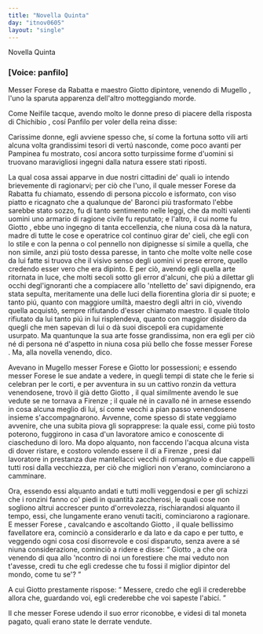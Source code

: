 ```yaml
---
title: "Novella Quinta"
day: "itnov0605"
layout: "single"
---
```

<html>
 <head>
 </head>
 <body>
  <div id="nov0605" type="novella" who="panfilo">
   <head>
    Novella Quinta
   </head>
   <p>
    <h3>
     [Voice: panfilo]
    </h3>
   </p>
   <argument>
    <p>
     <milestone id="p06050001"/>
     Messer
     <name persref="forese" type="person">
      Forese da Rabatta
     </name>
     e maestro
     <name persref="giotto" type="person">
      Giotto
     </name>
     dipintore, venendo di
     <name placeref="mugello" type="place">
      Mugello
     </name>
     , l'uno la sparuta apparenza dell'altro motteggiando morde.
    </p>
   </argument>
   <div3 type="commentary" who="author">
    <p>
     <milestone id="p06050002"/>
     Come
     <name persref="neifile" type="person">
      Neifile
     </name>
     tacque, avendo molto le donne preso di piacere della risposta di
     <name persref="chichibio" type="person">
      Chichibio
     </name>
     , cos&iacute;
     <name persref="panfilo" type="person">
      Panfilo
     </name>
     per voler della
     <name persref="elissa" type="person">
      reina
     </name>
     disse:
    </p>
   </div3>
   <div3 type="commentary" who="panfilo">
    <p>
     <milestone id="p06050003"/>
     Carissime donne, egli avviene spesso che, s&iacute; come la fortuna sotto vili arti alcuna volta grandissimi tesori di vert&uacute; nasconde, come poco avanti per
     <name persref="pampinea" type="person">
      Pampinea
     </name>
     fu mostrato, cos&iacute; ancora sotto turpissime forme d'uomini si truovano maravigliosi ingegni dalla natura essere stati riposti.
    </p>
   </div3>
   <p>
    <milestone id="p06050004"/>
    La qual cosa assai apparve in due nostri cittadini de' quali io intendo brievemente di ragionarvi; per ci&ograve; che l'uno, il quale messer
    <name persref="forese" type="person">
     Forese da Rabatta
    </name>
    fu chiamato, essendo di persona piccolo e isformato, con viso piatto e ricagnato che a qualunque de' Baronci pi&uacute; trasformato l'ebbe sarebbe stato sozzo, fu di tanto sentimento nelle leggi, che da molti valenti uomini uno armario di ragione civile fu reputato;
    <milestone id="p06050005"/>
    e l'altro, il cui nome fu
    <name persref="giotto" type="person">
     Giotto
    </name>
    , ebbe uno ingegno di tanta eccellenzia, che niuna cosa d&agrave; la natura, madre di tutte le cose e operatrice col continuo girar de' cieli, che egli con lo stile e con la penna o col pennello non dipignesse s&iacute; simile a quella, che non simile, anzi pi&uacute; tosto dessa paresse, in tanto che molte volte nelle cose da lui fatte si truova che il visivo senso degli uomini vi prese errore, quello credendo esser vero che era dipinto.
    <milestone id="p06050006"/>
    E per ci&ograve;, avendo egli quella arte ritornata in luce, che molti secoli sotto gli error d'alcuni, che pi&uacute; a dilettar gli occhi degl'ignoranti che a compiacere allo 'ntelletto de' savi dipignendo, era stata sepulta, meritamente una delle luci della fiorentina gloria dir si puote; e tanto pi&uacute;, quanto con maggiore umilt&agrave;, maestro degli altri in ci&ograve;, vivendo quella acquist&ograve;, sempre rifiutando d'esser chiamato maestro.
    <milestone id="p06050007"/>
    Il quale titolo rifiutato da lui tanto pi&uacute; in lui risplendeva, quanto con maggior disidero da quegli che men sapevan di lui o d&agrave; suoi discepoli era cupidamente usurpato.
    <milestone id="p06050008"/>
    Ma quantunque la sua arte fosse grandissima, non era egli per ci&ograve; n&eacute; di persona n&eacute; d'aspetto in niuna cosa pi&uacute; bello che fosse
    <name persref="forese" type="person">
     messer Forese
    </name>
    . Ma, alla novella venendo, dico.
   </p>
   <p>
    <milestone id="p06050009"/>
    Avevano in
    <name placeref="mugello" type="place">
     Mugello
    </name>
    <name persref="forese" type="person">
     messer Forese
    </name>
    e
    <name persref="giotto" type="person">
     Giotto
    </name>
    lor possessioni; e essendo
    <name persref="forese" type="person">
     messer Forese
    </name>
    le sue andate a vedere, in quegli tempi di state che le ferie si celebran per le corti, e per avventura in su un cattivo ronzin da vettura venendosene, trov&ograve; il gi&agrave; detto
    <name persref="giotto" type="person">
     Giotto
    </name>
    , il qual similmente avendo le sue vedute se ne tornava a
    <name placeref="firenze" type="place">
     Firenze
    </name>
    ; il quale n&eacute; in cavallo n&eacute; in arnese essendo in cosa alcuna meglio di lui, s&iacute; come vecchi a pian passo venendosene insieme s'accompagnarono.
    <milestone id="p06050010"/>
    Avvenne, come spesso di state veggiamo avvenire, che una subita piova gli soprapprese: la quale essi, come pi&uacute; tosto poterono, fuggirono in casa d'un lavoratore amico e conoscente di ciascheduno di loro.
    <milestone id="p06050011"/>
    Ma dopo alquanto, non faccendo l'acqua alcuna vista di dover ristare, e costoro volendo essere il d&iacute; a
    <name placeref="firenze" type="place">
     Firenze
    </name>
    , presi dal lavoratore in prestanza due mantellacci vecchi di romagnuolo e due cappelli tutti rosi dalla vecchiezza, per ci&ograve; che migliori non v'erano, cominciarono a camminare.
   </p>
   <p>
    <milestone id="p06050012"/>
    Ora, essendo essi alquanto andati e tutti molli veggendosi e per gli schizzi che i ronzini fanno co' piedi in quantit&agrave; zaccherosi, le quali cose non sogliono altrui accrescer punto d'orrevolezza, rischiarandosi alquanto il tempo, essi, che lungamente erano venuti taciti, cominciarono a ragionare.
    <milestone id="p06050013"/>
    E
    <name persref="forese" type="person">
     messer Forese
    </name>
    , cavalcando e ascoltando
    <name persref="giotto" type="person">
     Giotto
    </name>
    , il quale bellissimo favellatore era, cominci&ograve; a considerarlo e da lato e da capo e per tutto, e veggendo ogni cosa cos&iacute; disorrevole e cos&iacute; disparuto, senza avere a s&eacute; niuna considerazione, cominci&ograve; a ridere e disse:
    <milestone id="p06050014"/>
    <q direct="unspecified" who="forese">
     <name persref="giotto" type="person">
      Giotto
     </name>
     , a che ora venendo di qua allo 'ncontro di noi un forestiere che mai veduto non t'avesse, credi tu che egli credesse che tu fossi il miglior dipintor del mondo, come tu se'?
    </q>
   </p>
   <p>
    <milestone id="p06050015"/>
    A cui
    <name persref="giotto" type="person">
     Giotto
    </name>
    prestamente rispose:
    <q direct="unspecified" who="giotto">
     Messere, credo che egli il crederebbe allora che, guardando voi, egli crederebbe che voi sapeste l'abic&iacute;.
    </q>
   </p>
   <p>
    <milestone id="p06050016"/>
    Il che
    <name persref="forese" type="person">
     messer Forese
    </name>
    udendo il suo error riconobbe, e videsi di tal moneta pagato, quali erano state le derrate vendute.
   </p>
  </div>
 </body>
</html>